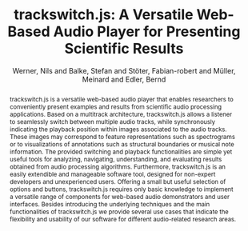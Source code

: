 --- 
title: "trackswitch.js: A Versatile Web-Based Audio Player for Presenting Scientific Results" 
abstract: "trackswitch.js is a versatile web-based audio player that enables researchers to conveniently present examples and results from scientific audio processing applications. Based on a multitrack architecture, trackswitch.js allows a listener to seamlessly switch between multiple audio tracks, while synchronously indicating the playback position within images associated to the audio tracks. These images may correspond to feature representations such as spectrograms or to visualizations of annotations such as structural boundaries or musical note information. The provided switching and playback functionalities are simple yet useful tools for analyzing, navigating, understanding, and evaluating results obtained from audio processing algorithms. Furthermore, trackswitch.js is an easily extendible and manageable software tool, designed for non-expert developers and unexperienced users. Offering a small but useful selection of options and buttons, trackswitch.js requires only basic knowledge to implement a versatile range of components for web-based audio demonstrators and user interfaces. Besides introducing the underlying techniques and the main functionalities of trackswitch.js we provide several use cases that indicate the flexibility and usability of our software for different audio-related research areas." 
address: "London, United Kingdom" 
author: "Werner, Nils and Balke, Stefan and Stöter, Fabian-robert and Müller, Meinard and Edler, Bernd"
webAuthor: "Nils Werner, Stefan Balke, Fabian-robert Stöter, Meinard Müller, Bernd Edler" 
booktitle: "Proceedings of the International Web Audio Conference" 
editor: "Thalmann, Florian and Ewert, Sebastian" 
month: "August"
pages: "" 
publisher: "Queen Mary University of London" 
series: "WAC '17"
track: "Paper"  
year: "2017" 
id: "2017_51" 
tags: year2017
media: https://youtu.be/mo6VKewheGU?t=60 
pdflink: /_data/papers/pdf/2017/2017_51.pdf
ISSN: 2663-5844
---